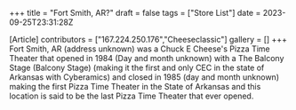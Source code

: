 +++
title = "Fort Smith, AR?"
draft = false
tags = ["Store List"]
date = 2023-09-25T23:31:28Z

[Article]
contributors = ["167.224.250.176","Cheeseclassic"]
gallery = []
+++
Fort Smith, AR (address unknown) was a Chuck E Cheese's Pizza Time Theater that opened in 1984 (Day and month unknown) with a The Balcony Stage (Balcony Stage) (making it the first and only CEC in the state of Arkansas with Cyberamics) and closed in 1985 (day and month unknown) making the first Pizza Time Theater in the State of Arkansas and this location is said to be the last Pizza Time Theater that ever opened.